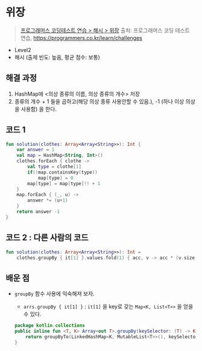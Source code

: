 # 위장

> [프로그래머스 코딩테스트 연습 > 해시 > 위장](https://programmers.co.kr/learn/courses/30/lessons/42578)
> 출처: 프로그래머스 코딩 테스트 연습, https://programmers.co.kr/learn/challenges

- Level2
- 해시 (출제 빈도: 높음, 평균 점수: 보통)

## 해결 과정

1. HashMap에 <의상 종류의 이름, 의상 종류의 개수> 저장
2. 종류의 개수 + 1 들을 곱하고(해당 의상 종류 사용안할 수 있음.), -1 (하나 이상 의상을 사용함) 을 한다.

## 코드 1

```kotlin
fun solution(clothes: Array<Array<String>>): Int {
    var answer = 1
    val map = HashMap<String, Int>()
    clothes.forEach { clothe ->
        val type = clothe[1]
        if(!map.containsKey(type))
            map[type] = 0
        map[type] = map[type]!! + 1
    }
    map.forEach { (_, u) ->
        answer *= (u+1)
    }
    return answer -1
}
```

## 코드 2 : 다른 사람의 코드

```kotlin
fun solution(clothes: Array<Array<String>>): Int =
    clothes.groupBy { it[1] }.values.fold(1) { acc, v -> acc * (v.size + 1) }  - 1
```

## 배운 점

- `groupBy` 함수 사용에 익숙해져 보자.

  - `arrs.groupBy { it[1] }` : `it[1]` 을 key로 갖는 `Map<K, List<T>>` 을 얻을 수 있다.

  ```kotlin
  package kotlin.collections
  public inline fun <T, K> Array<out T>.groupBy(keySelector: (T) -> K): Map<K, List<T>> {
      return groupByTo(LinkedHashMap<K, MutableList<T>>(), keySelector)
  }
  ```
